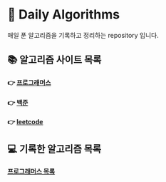 # 🐬 Daily Algorithms

매일 푼 알고리즘을 기록하고 정리하는 repository 입니다.

## 📚 알고리즘 사이트 목록

#### 👉 [프로그래머스](https://programmers.co.kr/)

#### 👉 [백준](https://www.acmicpc.net/)

#### 👉 [leetcode](https://leetcode.com/)

## 💻 기록한 알고리즘 목록

#### [프로그래머스 목록]()
